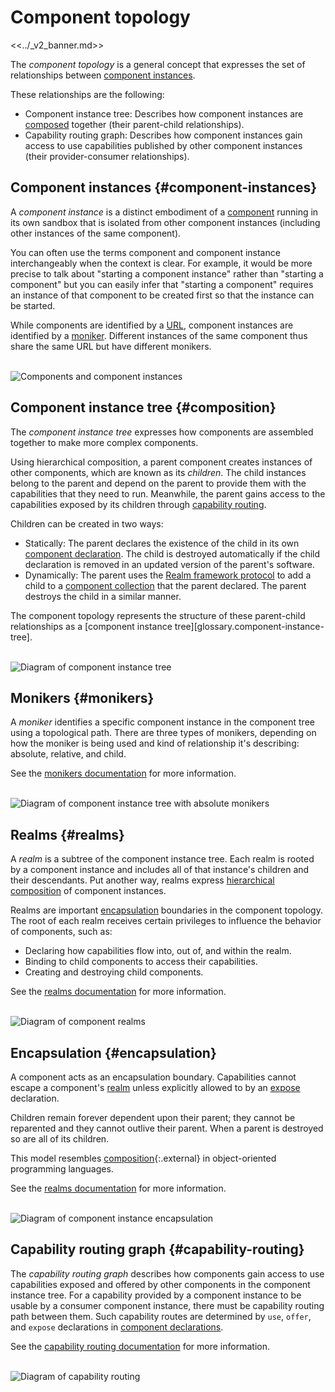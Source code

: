 # Component topology

<<../_v2_banner.md>>

The _component topology_ is a general concept that expresses the set of
relationships between [component instances](#component-instances).

These relationships are the following:

-   Component instance tree: Describes how component instances are
    [composed](#composition) together (their parent-child relationships).
-   Capability routing graph: Describes how component instances gain access to
    use capabilities published by other component instances (their
    provider-consumer relationships).

## Component instances {#component-instances}

A _component instance_ is a distinct embodiment of a
[component][glossary.component] running in its own sandbox that is isolated from
other component instances (including other instances of the same component).

You can often use the terms component and component instance interchangeably
when the context is clear. For example, it would be more precise to talk about
"starting a component instance" rather than "starting a component" but you can
easily infer that "starting a component" requires an instance of that component
to be created first so that the instance can be started.

While components are identified by a [URL][doc-component-urls], component
instances are identified by a [moniker](#monikers). Different instances of the
same component thus share the same URL but have different monikers.

<br>![Components and component instances](images/topology_instances.png)<br>

## Component instance tree {#composition}

The _component instance tree_ expresses how components are assembled together to
make more complex components.

Using hierarchical composition, a parent component creates instances of other
components, which are known as its _children_. The child instances belong to the
parent and depend on the parent to provide them with the capabilities that they
need to run. Meanwhile, the parent gains access to the capabilities exposed by
its children through [capability routing](#capability-routing).

Children can be created in two ways:

-   Statically: The parent declares the existence of the child in its own
    [component declaration][doc-component-declaration]. The child is destroyed
    automatically if the child declaration is removed in an updated version of
    the parent's software.
-   Dynamically: The parent uses the
    [Realm framework protocol][doc-realm-framework-protocol] to add a child to a
    [component collection][doc-collections] that the parent declared. The parent
    destroys the child in a similar manner.

The component topology represents the structure of these parent-child
relationships as a [component instance tree][glossary.component-instance-tree].

<br>![Diagram of component instance tree](images/topology_instance_tree.png)<br>

## Monikers {#monikers}

A _moniker_ identifies a specific component instance in the component tree using
a topological path. There are three types of monikers, depending on how the
moniker is being used and kind of relationship it's describing: absolute,
relative, and child.

See the [monikers documentation][doc-monikers] for more information.

<br>![Diagram of component instance tree with absolute monikers](images/topology_monikers.png)<br>

## Realms {#realms}

A _realm_ is a subtree of the component instance tree. Each realm is rooted by a
component instance and includes all of that instance's children and their
descendants. Put another way, realms express
[hierarchical composition](#composition) of component instances.

Realms are important [encapsulation](#encapsulation) boundaries in the component
topology. The root of each realm receives certain privileges to influence the
behavior of components, such as:

-   Declaring how capabilities flow into, out of, and within the realm.
-   Binding to child components to access their capabilities.
-   Creating and destroying child components.

See the [realms documentation][doc-realms] for more information.

<br>![Diagram of component realms](images/topology_realms.png)<br>

## Encapsulation {#encapsulation}

A component acts as an encapsulation boundary. Capabilities cannot escape a
component's [realm](#realms) unless explicitly allowed to by an
[expose][doc-expose] declaration.

Children remain forever dependent upon their parent; they cannot be reparented
and they cannot outlive their parent. When a parent is destroyed so are all of
its children.

This model resembles [composition][wiki-object-composition]{:.external} in
object-oriented programming languages.

See the [realms documentation][doc-realms] for more information.

<br>![Diagram of component instance encapsulation](images/topology_encapsulation.png)<br>

## Capability routing graph {#capability-routing}

The _capability routing graph_ describes how components gain access to use
capabilities exposed and offered by other components in the component instance
tree. For a capability provided by a component instance to be usable by a
consumer component instance, there must be capability routing path between them.
Such capability routes are determined by `use`, `offer`, and `expose`
declarations in [component declarations][doc-component-declaration].

See the [capability routing documentation][doc-capability-routing] for more
information.

<br>![Diagram of capability routing](images/topology_capability_routing.png)<br>

[glossary.component]: /docs/glossary/README.md#component
[glossary.component instance tree]: /docs/glossary/README.md#component-instance-tree
[doc-collections]: /docs/concepts/components/v2/realms.md#collections
[doc-environments]: /docs/concepts/components/v2/environments.md
[doc-expose]: https://fuchsia.dev/reference/cml#expose
[doc-realms]: /docs/concepts/components/v2/realms.md
[doc-realm-framework-protocol]: /docs/concepts/components/v2/realms.md#realm-framework-protocol
[doc-monikers]: /docs/concepts/components/v2/monikers.md
[doc-component-urls]: /docs/concepts/components/component_urls.md
[doc-capability-routing]: /docs/concepts/components/v2/capabilities/README.md#routing
[doc-component-declaration]: /docs/concepts/components/v2/component_manifests.md#component-declaration
[wiki-least-privilege]: https://en.wikipedia.org/wiki/Principle_of_least_privilege
[wiki-object-composition]: https://en.wikipedia.org/wiki/Object_composition
